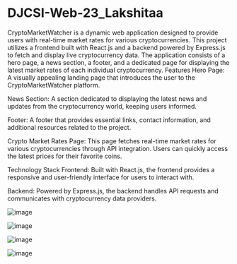 # DJCSI-Web-23_Lakshitaa
CryptoMarketWatcher is a dynamic web application designed to provide users with real-time market rates for various cryptocurrencies. This project utilizes a frontend built with React.js and a backend powered by Express.js to fetch and display live cryptocurrency data. The application consists of a hero page, a news section, a footer, and a dedicated page for displaying the latest market rates of each individual cryptocurrency.
Features
Hero Page: A visually appealing landing page that introduces the user to the CryptoMarketWatcher platform.

News Section: A section dedicated to displaying the latest news and updates from the cryptocurrency world, keeping users informed.

Footer: A footer that provides essential links, contact information, and additional resources related to the project.

Crypto Market Rates Page: This page fetches real-time market rates for various cryptocurrencies through API integration. Users can quickly access the latest prices for their favorite coins.

Technology Stack
Frontend: Built with React.js, the frontend provides a responsive and user-friendly interface for users to interact with.

Backend: Powered by Express.js, the backend handles API requests and communicates with cryptocurrency data providers.

![image](https://github.com/lakshitaaaaaa/DJCSI-Web-23_Lakshitaa/assets/125905352/da064057-3976-46e6-bf25-b5487af99799)

![image](https://github.com/lakshitaaaaaa/DJCSI-Web-23_Lakshitaa/assets/125905352/46761635-de09-446a-9247-72c0cf13d6b4)

![image](https://github.com/lakshitaaaaaa/DJCSI-Web-23_Lakshitaa/assets/125905352/d18566c3-5854-4868-8149-b15a96c00a60)

![image](https://github.com/lakshitaaaaaa/DJCSI-Web-23_Lakshitaa/assets/125905352/4da3ebad-759e-43ec-9ea8-1e3ce3c015d8)


